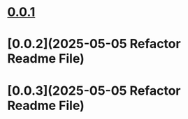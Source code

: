 # [0.0.1](2025-05-05)
# [0.0.2](2025-05-05 Refactor Readme File)
# [0.0.3](2025-05-05 Refactor Readme File)
 